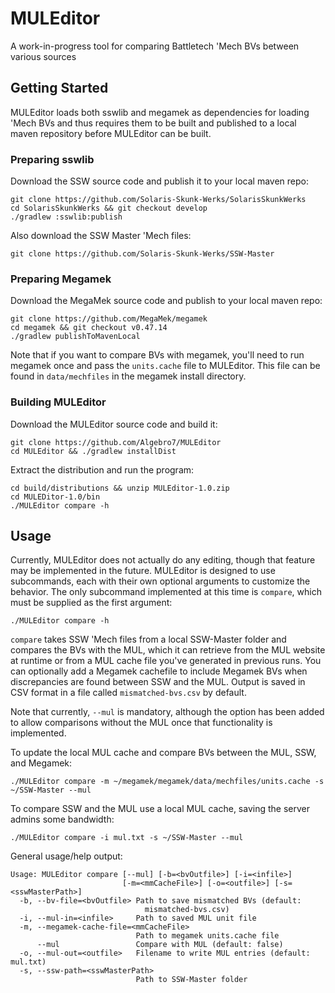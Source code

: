 # MULEditor
A work-in-progress tool for comparing Battletech 'Mech BVs between various sources 

## Getting Started
MULEditor loads both sswlib and megamek as dependencies for loading 'Mech BVs and thus requires
them to be built and published to a local maven repository before MULEditor can be built.

### Preparing sswlib
Download the SSW source code and publish it to your local maven repo:

```
git clone https://github.com/Solaris-Skunk-Werks/SolarisSkunkWerks
cd SolarisSkunkWerks && git checkout develop
./gradlew :sswlib:publish
```

Also download the SSW Master 'Mech files:

```
git clone https://github.com/Solaris-Skunk-Werks/SSW-Master
```

### Preparing Megamek
Download the MegaMek source code and publish to your local maven repo:

```
git clone https://github.com/MegaMek/megamek
cd megamek && git checkout v0.47.14
./gradlew publishToMavenLocal
```

Note that if you want to compare BVs with megamek, you'll need to run megamek once and pass the
`units.cache` file to MULEditor. This file can be found in `data/mechfiles` in the megamek install
directory.

### Building MULEditor
Download the MULEditor source code and build it:

```
git clone https://github.com/Algebro7/MULEditor
cd MULEditor && ./gradlew installDist
```

Extract the distribution and run the program:

```
cd build/distributions && unzip MULEditor-1.0.zip
cd MULEDitor-1.0/bin
./MULEditor compare -h
```

## Usage
Currently, MULEditor does not actually do any editing, though that feature may be implemented in the future. MULEditor
is designed to use subcommands, each with their own optional arguments to customize the behavior. The only subcommand
implemented at this time is `compare`, which must be supplied as the first argument:

```
./MULEditor compare -h
```

`compare` takes SSW 'Mech files from a local SSW-Master folder and compares the BVs with the MUL, which it can retrieve
from the MUL website at runtime or from a MUL cache file you've generated in previous runs. You can optionally add a 
Megamek cachefile to include Megamek BVs when discrepancies are found between SSW and the MUL. Output is saved in CSV
format in a file called `mismatched-bvs.csv` by default.

Note that currently, `--mul` is mandatory, although the option has been added to allow comparisons without the MUL once
that functionality is implemented.

To update the local MUL cache and compare BVs between the MUL, SSW, and Megamek:
```
./MULEditor compare -m ~/megamek/megamek/data/mechfiles/units.cache -s ~/SSW-Master --mul
```

To compare SSW and the MUL use a local MUL cache, saving the server admins some bandwidth:
```
./MULEditor compare -i mul.txt -s ~/SSW-Master --mul
```

General usage/help output:
```
Usage: MULEditor compare [--mul] [-b=<bvOutfile>] [-i=<infile>]
                         [-m=<mmCacheFile>] [-o=<outfile>] [-s=<sswMasterPath>]
  -b, --bv-file=<bvOutfile> Path to save mismatched BVs (default:
                              mismatched-bvs.csv)
  -i, --mul-in=<infile>     Path to saved MUL unit file
  -m, --megamek-cache-file=<mmCacheFile>
                            Path to megamek units.cache file
      --mul                 Compare with MUL (default: false)
  -o, --mul-out=<outfile>   Filename to write MUL entries (default: mul.txt)
  -s, --ssw-path=<sswMasterPath>
                            Path to SSW-Master folder
```
